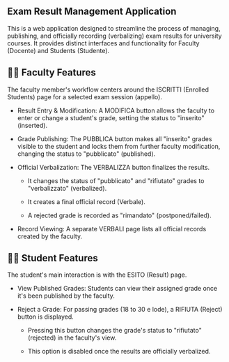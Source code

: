 ## Exam Result Management Application
This is a web application designed to streamline the process of managing, publishing, and officially recording (verbalizing) exam results for university courses. It provides distinct interfaces and functionality for Faculty (Docente) and Students (Studente).

## 👨‍🏫 Faculty Features
The faculty member's workflow centers around the ISCRITTI (Enrolled Students) page for a selected exam session (appello).

* Result Entry & Modification: A MODIFICA button allows the faculty to enter or change a student's grade, setting the status to "inserito" (inserted).

* Grade Publishing: The PUBBLICA button makes all "inserito" grades visible to the student and locks them from further faculty modification, changing the status to "pubblicato" (published).

* Official Verbalization: The VERBALIZZA button finalizes the results.

  * It changes the status of "pubblicato" and "rifiutato" grades to "verbalizzato" (verbalized).

  * It creates a final official record (Verbale).

  * A rejected grade is recorded as "rimandato" (postponed/failed).

* Record Viewing: A separate VERBALI page lists all official records created by the faculty.

## 👩‍🎓 Student Features

The student's main interaction is with the ESITO (Result) page.

* View Published Grades: Students can view their assigned grade once it's been published by the faculty.

* Reject a Grade: For passing grades (18 to 30 e lode), a RIFIUTA (Reject) button is displayed.

  * Pressing this button changes the grade's status to "rifiutato" (rejected) in the faculty's view.

  * This option is disabled once the results are officially verbalized.



